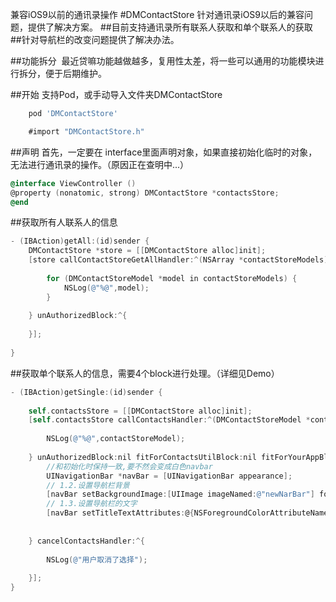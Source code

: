 兼容iOS9以前的通讯录操作
#DMContactStore
针对通讯录iOS9以后的兼容问题，提供了解决方案。
##目前支持通讯录所有联系人获取和单个联系人的获取
##针对导航栏的改变问题提供了解决办法。

##功能拆分
  最近贷嘛功能越做越多，复用性太差，将一些可以通用的功能模块进行拆分，便于后期维护。

##开始
支持Pod，或手动导入文件夹DMContactStore
```bash
    pod 'DMContactStore'
```

```objective-c
    #import "DMContactStore.h"
```

##声明
首先，一定要在 interface里面声明对象，如果直接初始化临时的对象，无法进行通讯录的操作。（原因正在查明中...）
```objective-c
@interface ViewController ()
@property (nonatomic, strong) DMContactStore *contactsStore;
@end
```

##获取所有人联系人的信息
```objective-c
- (IBAction)getAll:(id)sender {
    DMContactStore *store = [[DMContactStore alloc]init];
    [store callContactStoreGetAllHandler:^(NSArray *contactStoreModels) {
       
        for (DMContactStoreModel *model in contactStoreModels) {
            NSLog(@"%@",model);
        }
        
    } unAuthorizedBlock:^{
        
    }];
    
}
```
##获取单个联系人的信息，需要4个block进行处理。（详细见Demo）
```objective-c
- (IBAction)getSingle:(id)sender {
    
    self.contactsStore = [[DMContactStore alloc]init];
    [self.contactsStore callContactsHandler:^(DMContactStoreModel *contactStoreModel) {
        
        NSLog(@"%@",contactStoreModel);
        
    } unAuthorizedBlock:nil fitForContactsUtilBlock:nil fitForYourAppBlock:^{
        //和初始化时保持一致,要不然会变成白色navbar
        UINavigationBar *navBar = [UINavigationBar appearance];
        // 1.2.设置导航栏背景
        [navBar setBackgroundImage:[UIImage imageNamed:@"newNarBar"] forBarMetrics:UIBarMetricsDefault];
        // 1.3.设置导航栏的文字
        [navBar setTitleTextAttributes:@{NSForegroundColorAttributeName : [UIColor whiteColor]}];
        
        
    } cancelContactsHandler:^{
        
        NSLog(@"用户取消了选择");
        
    }];
}
```



